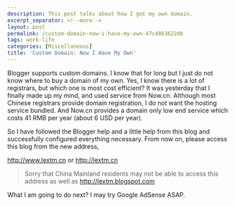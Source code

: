 ```yaml
---
description: This post talks about how I got my own domain.
excerpt_separator: <!--more-->
layout: post
permalink: /custom-domain-now-i-have-my-own-47c4863622db
tags: work-life
categories: [Miscellaneous]
title: 'Custom Domain: Now I Have My Own'
---
```

Blogger supports custom domains. I know that for long but I just do not know where to buy a domain of my own. Yes, I know there is a lot of registrars, but which one is most cost efficient? It was yesterday that I finally made up my mind, and used service from Now.cn. Although most Chinese registrars provide domain registration, I do not want the hosting service bundled. And Now.cn provides a domain only low end service which costs 41 RMB per year (about 6 USD per year).

So I have followed the Blogger help and a little help from this blog and successfully configured everything necessary. From now on, please access this blog from the new address,

http://www.lextm.cn or http://lextm.cn

> Sorry that China Mainland residents may not be able to access this address as well as http://lextm.blogspot.com

What I am going to do next? I may try Google AdSense ASAP.
<!--more-->
